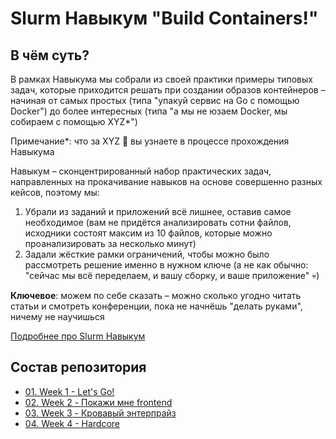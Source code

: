 # Slurm Навыкум "Build Containers!"

## В чём суть?

В рамках Навыкума мы собрали из своей практики примеры типовых задач, которые приходится решать при создании образов контейнеров &ndash; начиная от самых простых (типа "упакуй сервис на Go с помощью Docker") до более интересных (типа "а мы не юзаем Docker, мы собираем с помощью XYZ*")

Примечание*: что за XYZ 🤔 вы узнаете в процессе прохождения Навыкума

Навыкум &ndash; сконцентрированный набор практических задач, направленных на прокачивание навыков на основе совершенно разных кейсов, поэтому мы:
1. Убрали из заданий и приложений всё лишнее, оставив самое необходимое (вам не придётся анализировать сотни файлов, исходники состоят максим из 10 файлов, которые можно проанализировать за несколько минут)
2. Задали жёсткие рамки ограничений, чтобы можно было рассмотреть решение именно в нужном ключе (а не как обычно: "сейчас мы всё переделаем, и вашу сборку, и ваше приложение" 💀)

**Ключевое**: можем по себе сказать &ndash; можно сколько угодно читать статьи и смотреть конференции, пока не начнёшь "делать руками", ничему не научишься

[Подробнее про Slurm Навыкум](https://slurm.io)

## Состав репозитория

* [01. Week 1 - Let's Go!](01_week)
* [02. Week 2 - Покажи мне frontend](02_week)
* [03. Week 3 - Кровавый энтерпрайз](03_week)
* [04. Week 4 - Hardcore](04_week)